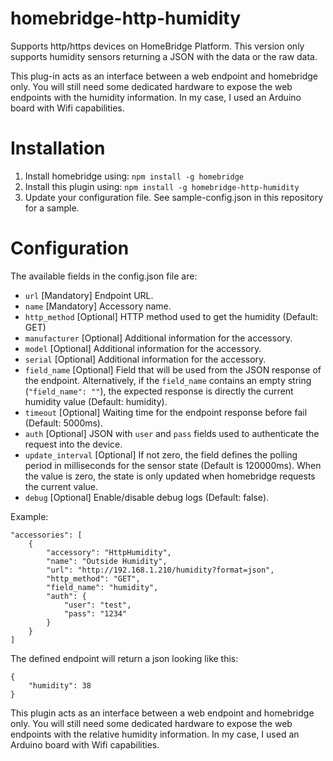 # homebridge-http-humidity

Supports http/https devices on HomeBridge Platform.
This version only supports humidity sensors returning a JSON with the data or the raw data.

This plug-in acts as an interface between a web endpoint and homebridge only. You will still need some dedicated hardware to expose the web endpoints with the humidity information. In my case, I used an Arduino board with Wifi capabilities.

# Installation

1. Install homebridge using: `npm install -g homebridge`
2. Install this plugin using: `npm install -g homebridge-http-humidity`
3. Update your configuration file. See sample-config.json in this repository for a sample.

# Configuration

The available fields in the config.json file are:
 - `url` [Mandatory] Endpoint URL.
 - `name` [Mandatory] Accessory name.
 - `http_method` [Optional] HTTP method used to get the humidity (Default: GET)
 - `manufacturer` [Optional] Additional information for the accessory.
 - `model` [Optional] Additional information for the accessory.
 - `serial` [Optional] Additional information for the accessory.
 - `field_name` [Optional] Field that will be used from the JSON response of the endpoint. Alternatively, if the `field_name` contains an empty string (`"field_name": ""`), the expected response is directly the current humidity value (Default: humidity).
 - `timeout` [Optional] Waiting time for the endpoint response before fail (Default: 5000ms).
 - `auth` [Optional] JSON with `user` and `pass` fields used to authenticate the request into the device.
 - `update_interval` [Optional] If not zero, the field defines the polling period in milliseconds for the sensor state (Default is 120000ms). When the value is zero, the state is only updated when homebridge requests the current value.
 - `debug` [Optional] Enable/disable debug logs (Default: false).


Example:

 ```
 "accessories": [
     {
         "accessory": "HttpHumidity",
         "name": "Outside Humidity",
         "url": "http://192.168.1.210/humidity?format=json",
         "http_method": "GET",
         "field_name": "humidity",
         "auth": {
             "user": "test",
             "pass": "1234"
         }
     }
 ]

```

The defined endpoint will return a json looking like this:
```
{
	"humidity": 38
}
```


This plugin acts as an interface between a web endpoint and homebridge only. You will still need some dedicated hardware to expose the web endpoints with the relative humidity information. In my case, I used an Arduino board with Wifi capabilities.
